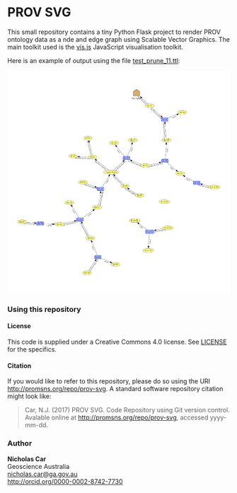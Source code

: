 # PROV SVG

This small repository contains a tiny Python Flask project to render PROV ontology data as a nde and edge graph using Scalable Vector Graphics. The main toolkit used is the [vis.js](http://visjs.org/) JavaScript visualisation toolkit.

Here is an example of output using the file [test_prune_11.ttl](data/test_prune_11.ttl):

![example output](data/example_test_prune_11.png)

### Using this repository

#### License 
This code is supplied under a Creative Commons 4.0 license. See [LICENSE](LICENSE) for the specifics.

#### Citation
If you would like to refer to this repository, please do so using the URI http://promsns.org/repo/prov-svg. A standard software repository citation might look like:

> Car, N.J. (2017) PROV SVG. Code Repository using Git version control. Avalable online at http://promsns.org/repo/prov-svg, accessed yyyy-mm-dd.

### Author
**Nicholas Car**  
Geoscience Australia  
<nicholas.car@ga.gov.au>  
<http://orcid.org/0000-0002-8742-7730>
